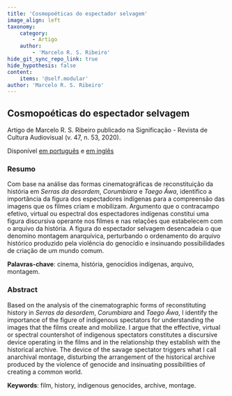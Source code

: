 ```yaml
---
title: 'Cosmopoéticas do espectador selvagem'
image_align: left
taxonomy:
    category:
        - Artigo
    author:
        - 'Marcelo R. S. Ribeiro'
hide_git_sync_repo_link: true
hide_hypothesis: false
content:
    items: '@self.modular'
author: 'Marcelo R. S. Ribeiro'
---
```


## Cosmopoéticas do espectador selvagem

Artigo de Marcelo R. S. Ribeiro publicado na Significação - Revista de Cultura Audiovisual (v. 47, n. 53, 2020).

Disponível [em português](https://www.revistas.usp.br/significacao/article/view/160501/160492) e [em inglês](https://www.revistas.usp.br/significacao/article/view/160501/161442)

### Resumo

Com base na análise das formas cinematográficas de reconstituição da história em _Serras da desordem_, _Corumbiara_ e _Taego Ãwa_, identifico a importância da figura dos espectadores indígenas para a compreensão das imagens que os filmes criam e mobilizam. Argumento que o contracampo efetivo, virtual ou espectral dos espectadores indígenas constitui uma figura discursiva operante nos filmes e nas relações que estabelecem com o arquivo da história. A figura do espectador selvagem desencadeia o que denomino montagem anarquívica, perturbando o ordenamento do arquivo histórico produzido pela violência do genocídio e insinuando possibilidades de criação de um mundo comum.

**Palavras-chave**: cinema, história, genocídios indígenas, arquivo, montagem.

### Abstract

Based on the analysis of the cinematographic forms of reconstituting history in _Serras da desordem_, _Corumbiara_ and _Taego Ãwa_, I identify the importance of the figure of indigenous spectators for understanding the images that the films create and mobilize. I argue that the effective, virtual or spectral countershot of indigenous spectators constitutes a discursive device operating in the films and in the relationship they establish with the historical archive. The device of the savage spectator triggers what I call anarchival montage, disturbing the arrangement of the historical archive produced by the violence of genocide and insinuating possibilities of creating a common world.

**Keywords**: film, history, indigenous genocides, archive, montage.